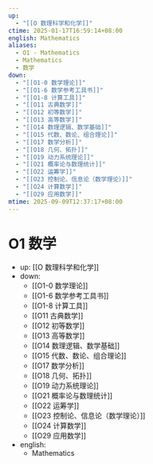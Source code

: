 ```yaml
---
up:
  - "[[O 数理科学和化学]]"
ctime: 2025-01-17T16:59:14+08:00
english: Mathematics
aliases:
  - O1 - Mathematics
  - Mathematics
  - 数学
down:
  - "[[O1-0 数学理论]]"
  - "[[O1-6 数学参考工具书]]"
  - "[[O1-8 计算工具]]"
  - "[[O11 古典数学]]"
  - "[[O12 初等数学]]"
  - "[[O13 高等数学]]"
  - "[[O14 数理逻辑、数学基础]]"
  - "[[O15 代数、数论、组合理论]]"
  - "[[O17 数学分析]]"
  - "[[O18 几何、拓扑]]"
  - "[[O19 动力系统理论]]"
  - "[[O21 概率论与数理统计]]"
  - "[[O22 运筹学]]"
  - "[[O23 控制论、信息论（数学理论）]]"
  - "[[O24 计算数学]]"
  - "[[O29 应用数学]]"
mtime: 2025-09-09T12:37:17+08:00
---
```


# O1 数学

- up: [[O 数理科学和化学]]
- down:
	- [[O1-0 数学理论]]
	- [[O1-6 数学参考工具书]]
	- [[O1-8 计算工具]]
	- [[O11 古典数学]]
	- [[O12 初等数学]]
	- [[O13 高等数学]]
	- [[O14 数理逻辑、数学基础]]
	- [[O15 代数、数论、组合理论]]
	- [[O17 数学分析]]
	- [[O18 几何、拓扑]]
	- [[O19 动力系统理论]]
	- [[O21 概率论与数理统计]]
	- [[O22 运筹学]]
	- [[O23 控制论、信息论（数学理论）]]
	- [[O24 计算数学]]
	- [[O29 应用数学]]
- english:
	- Mathematics
